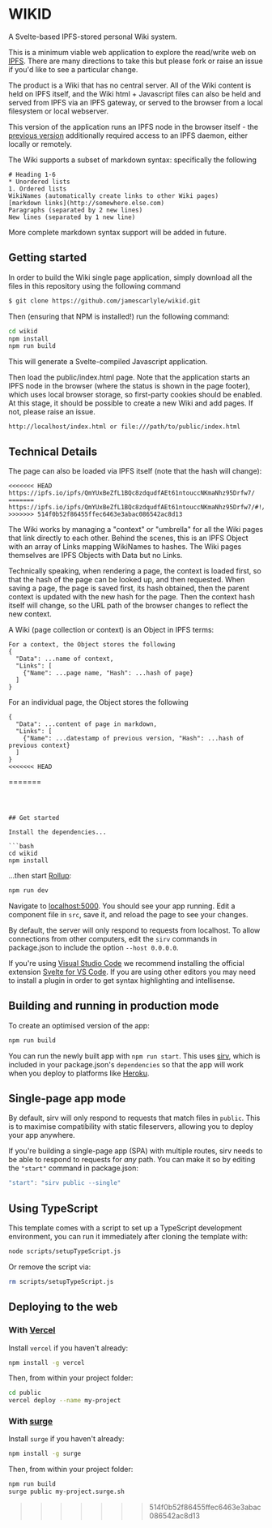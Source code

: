 # WIKID
A Svelte-based IPFS-stored personal Wiki system.

This is a minimum viable web application to explore the read/write web on [IPFS](https://ipfs.io). There are many directions to take this but please fork or raise an issue if you'd like to see a particular change.

The product is a Wiki that has no central server. All of the Wiki content is held on IPFS itself, and the Wiki html + Javascript files can also be held and served from IPFS via an IPFS gateway, or served to the browser from a local filesystem or local webserver.

This version of the application runs an IPFS node in the browser itself - the [previous version](https://github.com/jamescarlyle/ipfs-wiki) additionally required access to an IPFS daemon, either locally or remotely.

The Wiki supports a subset of markdown syntax: specifically the following

```
# Heading 1-6
* Unordered lists
1. Ordered lists
WikiNames (automatically create links to other Wiki pages)
[markdown links](http://somewhere.else.com)
Paragraphs (separated by 2 new lines)
New lines (separated by 1 new line)
```
More complete markdown syntax support will be added in future.

## Getting started

In order to build the Wiki single page application, simply download all the files in this repository using the following command
```bash
$ git clone https://github.com/jamescarlyle/wikid.git
```

Then (ensuring that NPM is installed!) run the following command:
```bash
cd wikid
npm install
npm run build
```

This will generate a Svelte-compiled Javascript application.

Then load the public/index.html page. Note that the application starts an IPFS node in the browser (where the status is shown in the page footer), which uses local browser storage, so first-party cookies should be enabled. At this stage, it should be possible to create a new Wiki and add pages. If not, please raise an issue.
```
http://localhost/index.html or file:///path/to/public/index.html
```

## Technical Details

The page can also be loaded via IPFS itself (note that the hash will change):
```
<<<<<<< HEAD
https://ipfs.io/ipfs/QmYUxBeZfL1BQc8zdqudfAEt61ntouccNKmaNhz95Drfw7/
=======
https://ipfs.io/ipfs/QmYUxBeZfL1BQc8zdqudfAEt61ntouccNKmaNhz95Drfw7/#!/home#start
>>>>>>> 514f0b52f86455ffec6463e3abac086542ac8d13
```

The Wiki works by managing a "context" or "umbrella" for all the Wiki pages that link directly to each other. Behind the scenes, this is an IPFS Object with an array of Links mapping WikiNames to hashes.  The Wiki pages themselves are IPFS Objects with Data but no Links.

Technically speaking, when rendering a page, the context is loaded first, so that the hash of the page can be looked up, and then requested. When saving a page, the page is saved first,
its hash obtained, then the parent context is updated with the new hash for the page. Then the context hash itself will change, so the URL path of the browser changes to reflect the new context.

A Wiki (page collection or context) is an Object in IPFS terms:
```
For a context, the Object stores the following
{
  "Data": ...name of context,
  "Links": [
    {"Name": ...page name, "Hash": ...hash of page}
  ]
}
```
For an individual page, the Object stores the following
```
{
  "Data": ...content of page in markdown,
  "Links": [
    {"Name": ...datestamp of previous version, "Hash": ...hash of previous context}
  ]
}
<<<<<<< HEAD
```
=======
```



## Get started

Install the dependencies...

```bash
cd wikid
npm install
```

...then start [Rollup](https://rollupjs.org):

```bash
npm run dev
```

Navigate to [localhost:5000](http://localhost:5000). You should see your app running. Edit a component file in `src`, save it, and reload the page to see your changes.

By default, the server will only respond to requests from localhost. To allow connections from other computers, edit the `sirv` commands in package.json to include the option `--host 0.0.0.0`.

If you're using [Visual Studio Code](https://code.visualstudio.com/) we recommend installing the official extension [Svelte for VS Code](https://marketplace.visualstudio.com/items?itemName=svelte.svelte-vscode). If you are using other editors you may need to install a plugin in order to get syntax highlighting and intellisense.

## Building and running in production mode

To create an optimised version of the app:

```bash
npm run build
```

You can run the newly built app with `npm run start`. This uses [sirv](https://github.com/lukeed/sirv), which is included in your package.json's `dependencies` so that the app will work when you deploy to platforms like [Heroku](https://heroku.com).


## Single-page app mode

By default, sirv will only respond to requests that match files in `public`. This is to maximise compatibility with static fileservers, allowing you to deploy your app anywhere.

If you're building a single-page app (SPA) with multiple routes, sirv needs to be able to respond to requests for *any* path. You can make it so by editing the `"start"` command in package.json:

```js
"start": "sirv public --single"
```

## Using TypeScript

This template comes with a script to set up a TypeScript development environment, you can run it immediately after cloning the template with:

```bash
node scripts/setupTypeScript.js
```

Or remove the script via:

```bash
rm scripts/setupTypeScript.js
```

## Deploying to the web

### With [Vercel](https://vercel.com)

Install `vercel` if you haven't already:

```bash
npm install -g vercel
```

Then, from within your project folder:

```bash
cd public
vercel deploy --name my-project
```

### With [surge](https://surge.sh/)

Install `surge` if you haven't already:

```bash
npm install -g surge
```

Then, from within your project folder:

```bash
npm run build
surge public my-project.surge.sh
```
>>>>>>> 514f0b52f86455ffec6463e3abac086542ac8d13
